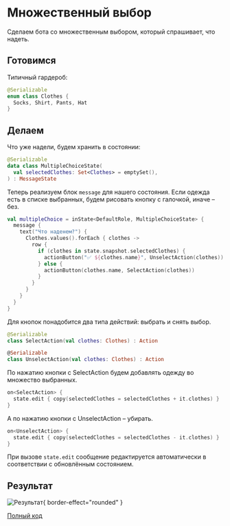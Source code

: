 # Множественный выбор

Сделаем бота со множественным выбором, который спрашивает, что надеть.

## Готовимся
Типичный гардероб:

```kotlin
@Serializable
enum class Clothes {
  Socks, Shirt, Pants, Hat
}
```

## Делаем
Что уже надели, будем хранить в состоянии:

```kotlin
@Serializable
data class MultipleChoiceState(
  val selectedClothes: Set<Clothes> = emptySet(),
) : MessageState
```

Теперь реализуем блок `message` для нашего состояния.
Если одежда есть в списке выбранных,
будем рисовать кнопку с галочкой, иначе – без.

```kotlin
val multipleChoice = inState<DefaultRole, MultipleChoiceState> {
  message {
    text("Что наденем?") {
      Clothes.values().forEach { clothes ->
        row {
          if (clothes in state.snapshot.selectedClothes) {
            actionButton("✅ ${clothes.name}", UnselectAction(clothes))
          } else {
            actionButton(clothes.name, SelectAction(clothes))
          }
        }
      }
    }
  }
}
```

Для кнопок понадобится два типа действий: выбрать
и снять выбор.

```kotlin
@Serializable
class SelectAction(val clothes: Clothes) : Action

@Serializable
class UnselectAction(val clothes: Clothes) : Action
```

По нажатию кнопки с SelectAction будем
добавлять одежду во множество выбранных.

```kotlin
on<SelectAction> {
  state.edit { copy(selectedClothes = selectedClothes + it.clothes) }
}
```

А по нажатию кнопки с UnselectAction – убирать.

```kotlin
on<UnselectAction> {
  state.edit { copy(selectedClothes = selectedClothes - it.clothes) }
}
```

При вызове `state.edit` сообщение редактируется
автоматически в соответствии с обновлённым состоянием.

## Результат

![Результат](multiple-choice.gif){ border-effect="rounded" }

[Полный код](https://github.com/ithersta/tgbotapi-framework/blob/main/sample/src/main/kotlin/com/ithersta/sample/MultipleChoice.kt)

